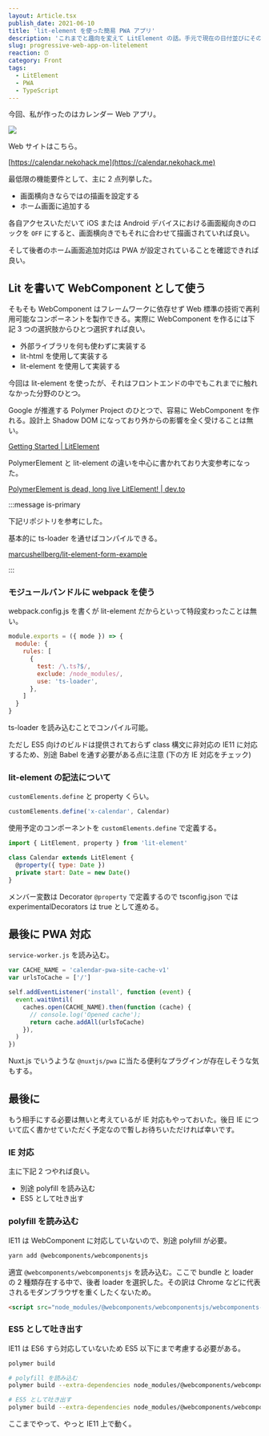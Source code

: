 ```yaml
---
layout: Article.tsx
publish_date: 2021-06-10
title: 'lit-element を使った簡易 PWA アプリ'
description: 'これまでと趣向を変えて LitElement の話。手元で現在の日付並びにその週が見てとれる簡易 PWA アプリを製作しました。'
slug: progressive-web-app-on-litelement
reaction: ⏰
category: Front
tags:
  - LitElement
  - PWA
  - TypeScript
---
```


今回、私が作ったのはカレンダー Web アプリ。

![](https://i.imgur.com/zjCCGCF.jpg)

Web サイトはこちら。

[https://calendar.nekohack.me](https://calendar.nekohack.me)

最低限の機能要件として、主に 2 点列挙した。

- 画面横向きならではの描画を設定する
- ホーム画面に追加する

各自アクセスいただいて iOS または Android デバイスにおける画面縦向きのロックを `OFF` にすると、画面横向きでもそれに合わせて描画されていれば良い。

そして後者のホーム画面追加対応は PWA が設定されていることを確認できれば良い。

## Lit を書いて WebComponent として使う

そもそも WebComponent はフレームワークに依存せず Web 標準の技術で再利用可能なコンポーネントを製作できる。実際に WebComponent を作るには下記 3 つの選択肢からひとつ選択すれば良い。

- 外部ライブラリを何も使わずに実装する
- lit-html を使用して実装する
- lit-element を使用して実装する

今回は lit-element を使ったが、それはフロントエンドの中でもこれまでに触れなかった分野のひとつ。

Google が推進する Polymer Project のひとつで、容易に WebComponent を作れる。設計上 Shadow DOM になっており外からの影響を全く受けることは無い。

[Getting Started | LitElement](https://lit-element.polymer-project.org/guide/start)

PolymerElement と lit-element の違いを中心に書かれており大変参考になった。

[PolymerElement is dead, long live LitElement! | dev.to](https://dev.to/julcasans/polymerelement-is-dead-long-live-litelement-5f45)

:::message is-primary

下記リポジトリを参考にした。

基本的に ts-loader を通せばコンパイルできる。

[marcushellberg/lit-element-form-example](https://github.com/marcushellberg/lit-element-form-example)

:::

### モジュールバンドルに webpack を使う

webpack.config.js を書くが lit-element だからといって特段変わったことは無い。

```js
module.exports = ({ mode }) => {
  module: {
    rules: [
      {
        test: /\.ts?$/,
        exclude: /node_modules/,
        use: 'ts-loader',
      },
    ]
  }
}
```

ts-loader を読み込むことでコンパイル可能。

ただし ES5 向けのビルドは提供されておらず class 構文に非対応の IE11 に対応するため、別途 Babel を通す必要がある点に注意 (下の方 IE 対応をチェック)

### lit-element の記法について

`customElements.define` と property くらい。

```js
customElements.define('x-calendar', Calendar)
```

使用予定のコンポーネントを `customElements.define` で定義する。

```js
import { LitElement, property } from 'lit-element'

class Calendar extends LitElement {
  @property({ type: Date })
  private start: Date = new Date()
}
```

メンバー変数は Decorator `@property` で定義するので tsconfig.json では experimentalDecorators は true として進める。

## 最後に PWA 対応

`service-worker.js` を読み込む。

```js
var CACHE_NAME = 'calendar-pwa-site-cache-v1'
var urlsToCache = ['/']

self.addEventListener('install', function (event) {
  event.waitUntil(
    caches.open(CACHE_NAME).then(function (cache) {
      // console.log('Opened cache');
      return cache.addAll(urlsToCache)
    }),
  )
})
```

Nuxt.js でいうような `@nuxtjs/pwa` に当たる便利なプラグインが存在しそうな気もする。

## 最後に

もう相手にする必要は無いと考えているが IE 対応もやっておいた。後日 IE について広く書かせていただく予定なので暫しお待ちいただければ幸いです。

### IE 対応

主に下記 2 つやれば良い。

- 別途 polyfill を読み込む
- ES5 として吐き出す

### polyfill を読み込む

IE11 は WebComponent に対応していないので、別途 polyfill が必要。

```bash
yarn add @webcomponents/webcomponentsjs
```

適宜 `@webcomponents/webcomponentsjs` を読み込む。ここで bundle と loader の 2 種類存在する中で、後者 loader を選択した。その訳は Chrome などに代表されるモダンブラウザを重くしたくないため。

```html
<script src="node_modules/@webcomponents/webcomponentsjs/webcomponents-loader.js" defer></script>
```

### ES5 として吐き出す

IE11 は ES6 すら対応していないため ES5 以下にまで考慮する必要がある。

```bash
polymer build

# polyfill を読み込む
polymer build --extra-dependencies node_modules/@webcomponents/webcomponentsjs/webcomponents-loader.js

# ES5 として吐き出す
polymer build --extra-dependencies node_modules/@webcomponents/webcomponentsjs/webcomponents-loader.js --js-compile
```

ここまでやって、やっと IE11 上で動く。
